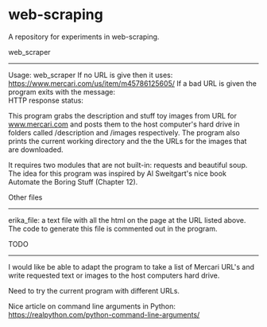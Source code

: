 # web-scraping
A repository for experiments in web-scraping.

web_scraper
***********************************************************************

Usage:  web_scraper <URL>
If no URL is give then it uses: https://www.mercari.com/us/item/m45786125605/
If a bad URL is given the program exits with the message:  
HTTP response status:  <status code>


This program grabs the description and stuff toy images from URL for www.mercari.com
and posts them to the host computer's hard drive in folders called /description
and /images respectively.    The program also prints the current working directory 
and the the URLs for the images that are downloaded.

It requires two modules that are not built-in: requests and beautiful soup.
The idea for this program was inspired by Al Sweitgart's nice book 
Automate the Boring Stuff (Chapter 12).



Other files
***********************************************************************
erika_file: a text file with all the html on the page at the URL listed above.
The code to generate this file is commented out in the program.

TODO
***********************************************************************
I would like be able to adapt the program to take a list of Mercari URL's and write 
requested text or images to the host computers hard drive.

Need to try the current program with different URLs.

Nice article on command line arguments in Python: https://realpython.com/python-command-line-arguments/